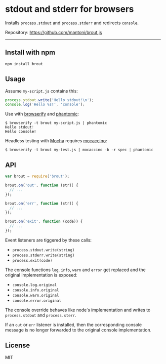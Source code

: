 # stdout and stderr for browsers

Installs `process.stdout` and `process.stderr` and redirects `console`.

Repository: <https://github.com/mantoni/brout.js>

---

## Install with npm

```
npm install brout
```

## Usage

Assume `my-script.js` contains this:

```js
process.stdout.write('Hello stdout!\n');
console.log('Hello %s!', 'console');
```

Use with [browserify][] and [phantomic][]:

```
$ browserify -t brout my-script.js | phantomic
Hello stdout!
Hello console!
```

Headless testing with [Mocha][] requires [mocaccino][]:

```
$ browserify -t brout my-test.js | mocaccino -b -r spec | phantomic
```

## API

```js
var brout = require('brout');

brout.on('out', function (str)) {
  // ...
});

brout.on('err', function (str)) {
  // ...
});

brout.on('exit', function (code)) {
  // ...
});
```

Event listeners are tiggered by these calls:

- `process.stdout.write(string)`
- `process.stderr.write(string)`
- `process.exit(code)`

The console functions `log`, `info`, `warn` and `error` get replaced and the
original implementation is exposed:

- `console.log.original`
- `console.info.original`
- `console.warn.original`
- `console.error.original`

The console override behaves like node's implementation and writes to
`process.stdout` and `process.sterr`.

If an `out` or `err` listener is installed, then the corresponding console
message is no longer forwarded to the original console implementation.

## License

MIT

[browserify]: http://browserify.org
[phantomic]: https://github.com/mantoni/phantomic
[Mocha]: http://visionmedia.github.io/mocha/
[mocaccino]: https://github.com/mantoni/mocaccino.js
